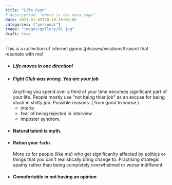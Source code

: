 ```yaml
---
title: "Life Gyan"
# description: "where is the meta page"
date: 2021-01-05T18:19:25+06:00
categories: ["personal"]
image: "images/gallery/01.jpg"
draft: true
---
```


This is a collection of internet _gyans_  (phrases/wisdoms/truism) that resonate with me! 

- ##### Life moves in one direction!
- ##### Fight Club was wrong. You are your job 
    Anything you spend over a third of your time becomes significant part of your life. 
    People mostly use "not being thier job" as an excuse for being stuck in shitty job. Possible reasons: ( from good to worse ) 
    - interia
    - fear of being rejected in interview
    - imposter syndrom. 
- #### Natural talent is myth.
- #### Ration your `fucks`
    More so for people (like me) who get significanlty affected by politics or things that you can't realistically bring change to. Practising strategic apathy rather than being completely overwhelmed or worse indifferent. 
- #### Comofortable in not having an opinion